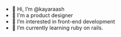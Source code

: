 - 👋 Hi, I’m @kayaraash
- 💼 I'm a product designer
- 👀 I’m interested in front-end development
- 💎 I’m currently learning ruby on rails.

<!---
kayaraash/kayaraash is a ✨ special ✨ repository because its `README.md` (this file) appears on your GitHub profile.
You can click the Preview link to take a look at your changes.
--->
